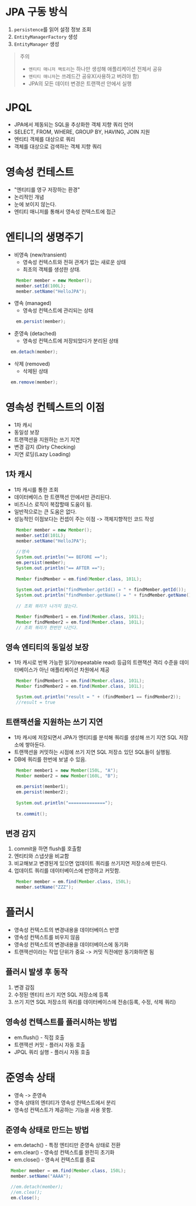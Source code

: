 
# JPA 구동 방식
1. `persistence`를 읽어 설정 정보 조회
2. `EntityManagerFactory` 생성
3. `EntityManager` 생성
> 주의
> - `엔티티 매니저 팩토리`는 하나만 생성해 애플리케이션 전체서 공유
> - `엔티티 매니저`는 쓰레드간 공유X(사용하고 버려야 함)
> - JPA의 모든 데이터 변경은 트랜잭션 안에서 실행
 
# JPQL
- JPA에서 제동되는 SQL을 추상화한 객체 지향 쿼리 언어
- SELECT, FROM, WHERE, GROUP BY, HAVING, JOIN 지원
- 엔티티 객체를 대상으로 쿼리
- 객체를 대상으로 검색하는 객체 지향 쿼리 

# 영속성 컨테스트
- "엔티티를 영구 저장하는 환경"
- 논리적인 개념
- 눈에 보이지 않는다.
- 엔티티 매니저를 통해서 영속성 컨텍스트에 접근

# 엔티니의 생명주기
- 비영속 (new/transient)
  - 영속성 컨텍스트와 전혀 관계가 없는 새로운 상태
  - 최초의 객체를 생성한 상태.
``` java
    Member member = new Member();
    member.setId(100L);
    member.setName("HelloJPA");
```
- 영속 (managed)
  - 영속성 컨텍스트에 관리되는 상태
``` java
    em.persist(member);
```
- 준영속 (detached)
  - 영속성 컨텍스트에 저장되었다가 분리된 상태
``` java
  em.detach(member);
```
- 삭제 (removed)
  - 삭제된 상태
``` java
  em.remove(member);
```

# 영속성 컨텍스트의 이점
- 1차 캐시
- 동일성 보장
- 트랜잭션을 지원하는 쓰기 지연
- 변경 감지 (Dirty Checking)
- 지연 로딩(Lazy Loading)

## 1차 캐시
- 1차 캐시를 통한 조회
- 데이터베이스 한 트랜잭션 안에서만 관리된다.
- 비즈니스 로직이 복잡할때 도움이 됨.
- 일반적으로는 큰 도움은 없다.
- 성능적인 이점보다는 컨셉이 주는 이점 -> 객체지향적인 코드 작성
``` java
    Member member = new Member();
    member.setId(101L);
    member.setName("HelloJPA");
    
    //영속
    System.out.println("== BEFORE ==");
    em.persist(member);
    System.out.println("== AFTER ==");
    
    Member findMember = em.find(Member.class, 101L);
    
    System.out.println("findMember.getId() = " + findMember.getId());
    System.out.println("findMember.getName() = " + findMember.getName());
    
    // 조회 쿼리가 나가지 않는다.
```
``` java
    Member findMember1 = em.find(Member.class, 101L);
    Member findMember2 = em.find(Member.class, 101L);
    // 조회 쿼리가 한번만 나간다.
```
## 영속 엔티티의 동일성 보장
- 1차 캐시로 반복 가능한 읽기(repeatable read) 등급의 트랜잭션 격리 수준을 데이터베이스가 아닌 애플리케이션 차원에서 제공
``` java
    Member findMember1 = em.find(Member.class, 101L);
    Member findMember2 = em.find(Member.class, 101L);

    System.out.println("result = " + (findMember1 == findMember2));
    //result = true
```
## 트랜잭션을 지원하는 쓰기 지연
- 1차 캐시에 저장되면서 JPA가 엔티티를 분석해 쿼리를 생성해 쓰기 지연 SQL 저장소에 쌓아둔다.
- 트랜잭션을 커밋하는 시점에 쓰기 지연 SQL 저장소 있던 SQL들이 실행됨.
- DB에 쿼리를 한번에 보낼 수 있음.

``` java
    Member member1 = new Member(150L, "A");
    Member member2 = new Member(160L, "B");
    
    em.persist(member1);
    em.persist(member2);
    
    System.out.println("==============");
    
    tx.commit();
```

## 변경 감지
1. commit을 하면 flush를 호출함
2. 엔티티와 스냅샷을 비교함
3. 비교해보고 변경된게 있으면 업데이트 쿼리를 쓰기지연 저장소에 만든다.
4. 업데이트 쿼리를 데이터베이스에 반영하고 커밋함.
``` java
    Member member = em.find(Member.class, 150L);
    member.setName("ZZZ");
```

# 플러시
- 영속성 컨텍스트의 변경내용을 데이터베이스 반영
- 영속성 컨텍스트를 비우지 않음
- 영속성 컨텍스트의 변경내용을 데이터베이스에 동기화
- 트랜잭션이라는 작업 단위가 중요 -> 커밋 직전에만 동기화하면 됨

## 플러시 발생 후 동작
1. 변경 감짐
2. 수정된 엔티티 쓰기 지연 SQL 저장소에 등록
3. 쓰기 지연 SQL 저장소의 쿼리를 데이터베이스에 전송(등록, 수정, 삭제 쿼리)

## 영속성 컨텍스트를 플러시하는 방법
- em.flush() - 직접 호출
- 트랜잭션 커밋 - 플러시 자동 호출
- JPQL 쿼리 실행 - 플러시 자동 호출

# 준영속 상태
- 영속 -> 준영속
- 영속 상태의 엔티티가 영속성 컨텍스트에서 분리
- 영속성 컨텍스트가 제공하는 기능을 사용 못함.

## 준영속 상태로 만드는 방법
- em.detach() - 특정 엔티티만 준영속 상태로 전환
- em.clear() - 영속성 컨텍스트를 완전히 초기화
- em.close() - 영속서 컨텍스트를 종료

``` java
  Member member = em.find(Member.class, 150L);
  member.setName("AAAA");

  //em.detach(member);
  //em.clea();
  em.close();
```









